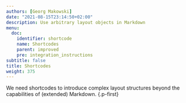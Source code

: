```yaml
---
authors: [Georg Makowski]
date: "2021-08-15T23:14:50+02:00"
description: Use arbitrary layout objects in Markdown 
menu:
  doc:
    identifier: shortcode
    name: Shortcodes
    parent: improved
    pre: integration_instructions
subtitle: false
title: Shortcodes
weight: 375
---
```


We need shortcodes to introduce complex layout structures 
beyond the capabilities of (extended) Markdown.
{.p-first} <!--more-->
